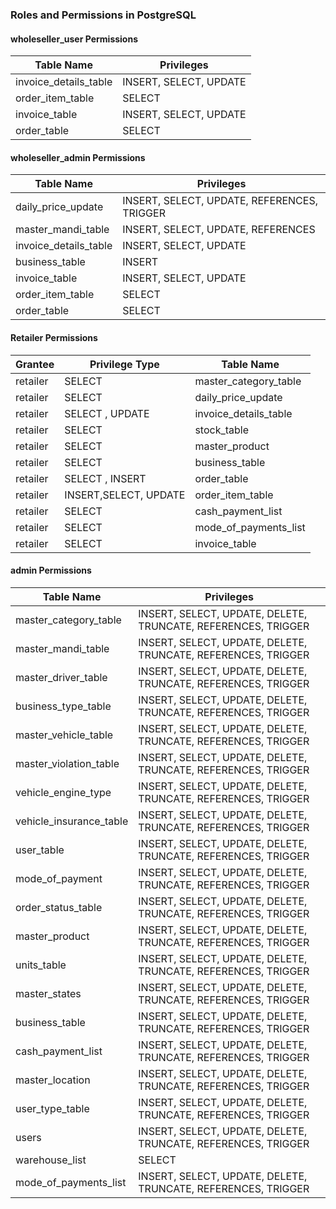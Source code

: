### Roles and Permissions in PostgreSQL

#### **wholeseller_user Permissions**

| Table Name              | Privileges         |
|-------------------------|--------------------|
| invoice_details_table   | INSERT, SELECT, UPDATE |
| order_item_table        | SELECT |
| invoice_table           | INSERT, SELECT, UPDATE |
| order_table             | SELECT |

#### **wholeseller_admin Permissions**

| Table Name              | Privileges         |
|-------------------------|--------------------|
| daily_price_update      | INSERT, SELECT, UPDATE, REFERENCES, TRIGGER |
| master_mandi_table      | INSERT, SELECT, UPDATE, REFERENCES |
| invoice_details_table   | INSERT, SELECT, UPDATE |
| business_table          | INSERT |
| invoice_table           | INSERT, SELECT, UPDATE |
| order_item_table        |SELECT|
| order_table             |SELECT|

#### **Retailer Permissions**

| Grantee  | Privilege Type | Table Name                |
|----------|---------------|---------------------------|
| retailer | SELECT        | master_category_table     |
| retailer | SELECT        | daily_price_update        |
| retailer | SELECT , UPDATE      | invoice_details_table     |
| retailer | SELECT        | stock_table               |
| retailer | SELECT        | master_product            |
| retailer | SELECT        | business_table            |
| retailer | SELECT , INSERT       | order_table               |
| retailer | INSERT,SELECT, UPDATE        | order_item_table          |
| retailer | SELECT        | cash_payment_list         |
| retailer | SELECT        | mode_of_payments_list     |
| retailer | SELECT        | invoice_table             |

#### **admin Permissions**

| Table Name              | Privileges                                    |
|-------------------------|----------------------------------------------|
| master_category_table  | INSERT, SELECT, UPDATE, DELETE, TRUNCATE, REFERENCES, TRIGGER |
| master_mandi_table      | INSERT, SELECT, UPDATE, DELETE, TRUNCATE, REFERENCES, TRIGGER |
| master_driver_table     | INSERT, SELECT, UPDATE, DELETE, TRUNCATE, REFERENCES, TRIGGER |
| business_type_table     | INSERT, SELECT, UPDATE, DELETE, TRUNCATE, REFERENCES, TRIGGER |
| master_vehicle_table    | INSERT, SELECT, UPDATE, DELETE, TRUNCATE, REFERENCES, TRIGGER |
| master_violation_table  | INSERT, SELECT, UPDATE, DELETE, TRUNCATE, REFERENCES, TRIGGER |
| vehicle_engine_type     | INSERT, SELECT, UPDATE, DELETE, TRUNCATE, REFERENCES, TRIGGER |
| vehicle_insurance_table | INSERT, SELECT, UPDATE, DELETE, TRUNCATE, REFERENCES, TRIGGER |
| user_table              | INSERT, SELECT, UPDATE, DELETE, TRUNCATE, REFERENCES, TRIGGER |
| mode_of_payment         | INSERT, SELECT, UPDATE, DELETE, TRUNCATE, REFERENCES, TRIGGER |
| order_status_table      | INSERT, SELECT, UPDATE, DELETE, TRUNCATE, REFERENCES, TRIGGER|
| master_product         | INSERT, SELECT, UPDATE, DELETE, TRUNCATE, REFERENCES, TRIGGER |
| units_table             | INSERT, SELECT, UPDATE, DELETE, TRUNCATE, REFERENCES, TRIGGER |
| master_states          | INSERT, SELECT, UPDATE, DELETE, TRUNCATE, REFERENCES, TRIGGER |
| business_table          | INSERT, SELECT, UPDATE, DELETE, TRUNCATE, REFERENCES, TRIGGER |
| cash_payment_list       | INSERT, SELECT, UPDATE, DELETE, TRUNCATE, REFERENCES, TRIGGER |
| master_location        | INSERT, SELECT, UPDATE, DELETE, TRUNCATE, REFERENCES, TRIGGER |
| user_type_table         | INSERT, SELECT, UPDATE, DELETE, TRUNCATE, REFERENCES, TRIGGER |
| users                   | INSERT, SELECT, UPDATE, DELETE, TRUNCATE, REFERENCES, TRIGGER |
| warehouse_list          | SELECT                                       |
| mode_of_payments_list   | INSERT, SELECT, UPDATE, DELETE, TRUNCATE, REFERENCES, TRIGGER |


